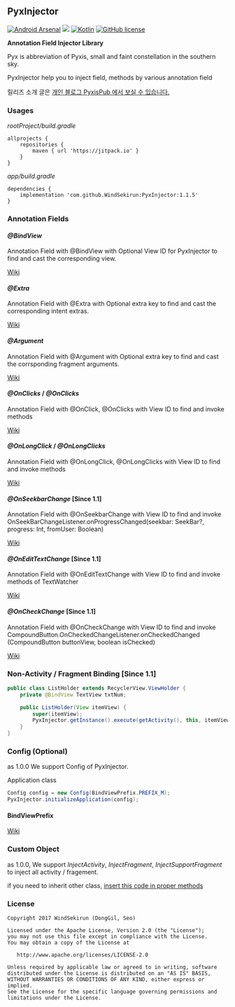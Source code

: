## PyxInjector
[![Android Arsenal](https://img.shields.io/badge/Android%20Arsenal-PyxInjector-brightgreen.svg?style=flat)](https://android-arsenal.com/details/1/6362) [![](https://jitpack.io/v/WindSekirun/PyxInjector.svg)](https://jitpack.io/#WindSekirun/PyxInjector) [![Kotlin](https://img.shields.io/badge/kotlin-1.1.4-blue.svg)](http://kotlinlang.org) [![GitHub license](https://img.shields.io/badge/license-Apache%20License%202.0-blue.svg?style=flat)](http://www.apache.org/licenses/LICENSE-2.0) 


**Annotation Field Injector Library**

Pyx is abbreviation of Pyxis, small and faint constellation in the southern sky.

PyxInjector help you to inject field, methods by various annotation field

릴리즈 소개 글은 [개인 블로그 PyxisPub 에서 보실 수 있습니다.](https://blog.uzuki.live/pyxinjector-dependency-injections/)

### Usages

*rootProject/build.gradle*
```	
allprojects {
    repositories {
	    maven { url 'https://jitpack.io' }
    }
}
```

*app/build.gradle*
```
dependencies {
    implementation 'com.github.WindSekirun:PyxInjector:1.1.5'
}
```

### Annotation Fields

#### *@BindView*
Annotation Field with @BindView with Optional View ID for PyxInjector to find and cast the corresponding view.

[Wiki](https://github.com/WindSekirun/PyxInjector/wiki/@BindView)

#### *@Extra*
Annotation Field with @Extra with Optional extra key to find and cast the corresponding intent extras.

[Wiki](https://github.com/WindSekirun/PyxInjector/wiki/@Extra)

#### *@Argument*
Annotation Field with @Argument with Optional extra key to find and cast the corrsponding fragment arguments.

[Wiki](https://github.com/WindSekirun/PyxInjector/wiki/@Argument)

#### *@OnClicks* / *@OnClicks*
Annotation Field with @OnClick, @OnClicks with View ID to find and invoke methods

[Wiki](https://github.com/WindSekirun/PyxInjector/wiki/@OnClick---@OnClicks)

#### *@OnLongClick* / *@OnLongClicks*
Annotation Field with @OnLongClick, @OnLongClicks with View ID to find and invoke methods

[Wiki](https://github.com/WindSekirun/PyxInjector/wiki/@OnLongClick---@OnLongClicks)

#### *@OnSeekbarChange* [Since 1.1]
Annotation Field with @OnSeekbarChange with View ID to find and invoke OnSeekBarChangeListener.onProgressChanged(seekbar: SeekBar?, progress: Int, fromUser: Boolean)

[Wiki](https://github.com/WindSekirun/PyxInjector/wiki/@OnSeekbarChange)

#### *@OnEditTextChange* [Since 1.1]
Annotation Field with @OnEditTextChange with View ID to find and invoke methods of TextWatcher

[Wiki](https://github.com/WindSekirun/PyxInjector/wiki/@OnEditTextChange)

#### *@OnCheckChange* [Since 1.1]
Annotation Field with @OnCheckChange with View ID to find and invoke CompoundButton.OnCheckedChangeListener.onCheckedChanged (CompoundButton buttonView, boolean isChecked)

[Wiki](https://github.com/WindSekirun/PyxInjector/wiki/@OnCheckChange)

### Non-Activity / Fragment Binding [Since 1.1]

```Java
public class ListHolder extends RecyclerView.ViewHolder {
    private @BindView TextView txtNum;

    public ListHolder(View itemView) {
        super(itemView);
        PyxInjector.getInstance().execute(getActivity(), this, itemView);
    }
}
```

### Config (Optional)
as 1.0.0 We support Config of PyxInjector.

Application class
```Java
Config config = new Config(BindViewPrefix.PREFIX_M);
PyxInjector.initializeApplication(config);
```

#### BindViewPrefix
[Wiki](https://github.com/WindSekirun/PyxInjector/wiki/[Config]-BindViewPrefix) 

### Custom Object
as 1.0.0, We support *InjectActivity*, *InjectFragment*, *InjectSupportFragment* to inject all activity / fragement.

if you need to inherit other class, [insert this code in proper methods](https://github.com/WindSekirun/PyxInjector/wiki/[Execute]-Custom-Object)

### License 
```
Copyright 2017 WindSekirun (DongGil, Seo)

Licensed under the Apache License, Version 2.0 (the "License");
you may not use this file except in compliance with the License.
You may obtain a copy of the License at

   http://www.apache.org/licenses/LICENSE-2.0

Unless required by applicable law or agreed to in writing, software
distributed under the License is distributed on an "AS IS" BASIS,
WITHOUT WARRANTIES OR CONDITIONS OF ANY KIND, either express or implied.
See the License for the specific language governing permissions and
limitations under the License.
```
